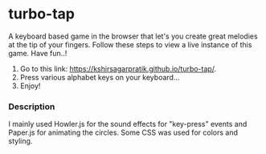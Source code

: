 # turbo-tap

A keyboard based game in the browser that let's you create great melodies at the tip of your fingers. Follow these steps to view a live instance of this game. Have fun..!

1. Go to this link: https://kshirsagarpratik.github.io/turbo-tap/.
2. Press various alphabet keys on your keyboard...
3. Enjoy!

### Description

I mainly used Howler.js for the sound effects for "key-press" events and Paper.js for animating the circles. Some CSS was used for colors and styling.
